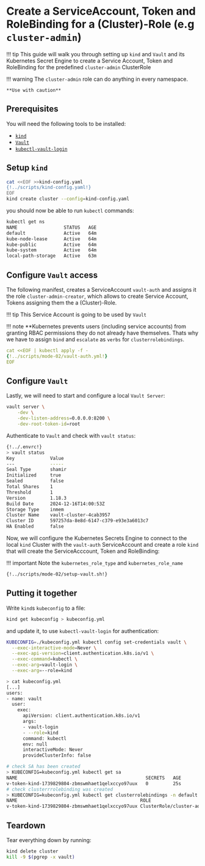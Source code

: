 # Create a ServiceAccount, Token and RoleBinding for a (Cluster)-Role (e.g `cluster-admin`)
!!! tip
    This guide will walk you through setting up `kind` and `Vault` and its Kubernetes Secret Engine to create a Service Account, Token and RoleBinding for the predefined `cluster-admin` ClusterRole

!!! warning
    The `cluster-admin` role can do anything in every namespace.

    **Use with caution**

## Prerequisites
You will need the following tools to be installed:

- [`kind`](https://kind.sigs.k8s.io)
- [`Vault`](https://developer.hashicorp.com/vault/docs/install)
- [`kubectl-vault-login`](https://falcosuessgott.github.io/kubectl-vault-login/)

## Setup `kind`
```bash
cat <<EOF >>kind-config.yaml
{!../scripts/kind-config.yaml!}
EOF
kind create cluster --config=kind-config.yaml
```

you should now be able to run `kubectl` commands:

```bash
kubectl get ns
NAME                 STATUS   AGE
default              Active   64m
kube-node-lease      Active   64m
kube-public          Active   64m
kube-system          Active   64m
local-path-storage   Active   63m
```

## Configure `Vault` access
The following manifest, creates a ServiceAccount `vault-auth` and assigns it the role `cluster-admin-creator`, which allows to create Service Account, Tokens assigning them the a (Cluster)-Role.

!!! tip
    This Service Account is going to be used by `Vault`

!!! note
    **Kubernetes prevents users (including service accounts) from granting RBAC permissions they do not already have themselves.
    Thats why we have to assign `bind` and `escalate` as `verbs` for `clusterrolebindings`.

```yaml
cat <<EOF | kubectl apply -f -
{!../scripts/mode-02/vault-auth.yml!}
EOF
```

## Configure `Vault`
Lastly, we will need to start and configure a local `Vault Server`:

```bash
vault server \
	-dev \
	-dev-listen-address=0.0.0.0:8200 \
	-dev-root-token-id=root
```

Authenticate to `Vault` and check with `vault status`:

```bash
{!../.envrc!}
> vault status
Key             Value
---             -----
Seal Type       shamir
Initialized     true
Sealed          false
Total Shares    1
Threshold       1
Version         1.18.3
Build Date      2024-12-16T14:00:53Z
Storage Type    inmem
Cluster Name    vault-cluster-4cab3957
Cluster ID      597257da-8e8d-6147-c379-e93e3a6013c7
HA Enabled      false
```

Now, we will configure the Kubernetes Secrets Engine to connect to the local `kind` Cluster with the `vault-auth` ServiceAccount and create a role `kind` that will create the ServiceAcccount, Token and RoleBinding:

!!! important
    Note the `kubernetes_role_type` and `kubernetes_role_name`

```bash
{!../scripts/mode-02/setup-vault.sh!}
```

## Putting it together
Write `kind`s `kubeconfig` to a file:

```bash
kind get kubeconfig > kubeconfig.yml
```

and update it, to use `kubectl-vault-login` for authentication:

```bash
KUBECONFIG=./kubeconfig.yml kubectl config set-credentials vault \
  --exec-interactive-mode=Never \
  --exec-api-version=client.authentication.k8s.io/v1 \
  --exec-command=kubectl \
  --exec-arg=vault-login \
  --exec-arg=--role=kind
```

```bash
> cat kubeconfig.yml
[...]
users:
- name: vault
  user:
    exec:
      apiVersion: client.authentication.k8s.io/v1
      args:
      - vault-login
      - --role=kind
      command: kubectl
      env: null
      interactiveMode: Never
      provideClusterInfo: false
```

```bash
# check SA has been created
> KUBECONFIG=kubeconfig.yml kubectl get sa
NAME                                               SECRETS   AGE
v-token-kind-1739829804-zbmswmhaet1qelxccyo97uux   0         25s
# check clusterrrolebinding was created
> KUBECONFIG=kubeconfig.yml kubectl get clusterrolebindings -n default
NAME                                             ROLE                      AGE
v-token-kind-1739829804-zbmswmhaet1qelxccyo97uux ClusterRole/cluster-admin 59s
```

## Teardown
Tear everything down by running:
```bash
kind delete cluster
kill -9 $(pgrep -x vault)
```
